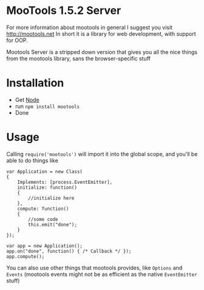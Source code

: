 # MooTools 1.5.2 Server

For more information about mootools in general I suggest you visit http://mootools.net
In short it is a library for web development, with support for OOP.

Mootools Server is a stripped down version that gives you all the nice things from the mootools library, sans the browser-specific stuff

# Installation

* Get [Node](http://nodejs.org/)
* run `npm install mootools`
* Done

# Usage

Calling `require('mootools')` will import it into the global scope, and you'll be able to do things like

    var Application = new Class(
    {
        Implements: [process.EventEmitter],
        initialize: function()
        {
            //initialize here
        },
        compute: function()
        {
            //some code
            this.emit("done");
        }
    });

    var app = new Application();
    app.on("done", function() { /* Callback */ });
    app.compute();

You can also use other things that mootools provides, like `Options` and `Events` (mootools events might not be as efficient as the native `EventEmitter` stuff)
